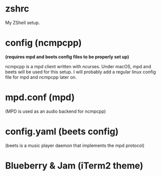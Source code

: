 # zshrc
My ZShell setup.
# config (ncmpcpp)
**(requires mpd and beets config files to be properly set up)**

ncmpcpp is a mpd client written with ncurses. Under macOS, mpd and beets will be used for this setup.
I will probably add a regular linux config file for mpd and ncmpcpp later on.
# mpd.conf (mpd)
(MPD is used as an audio backend for ncmpcpp)
# config.yaml (beets config)
(beets is a music player daemon that implements the mpd protocol)
# Blueberry & Jam (iTerm2 theme)
